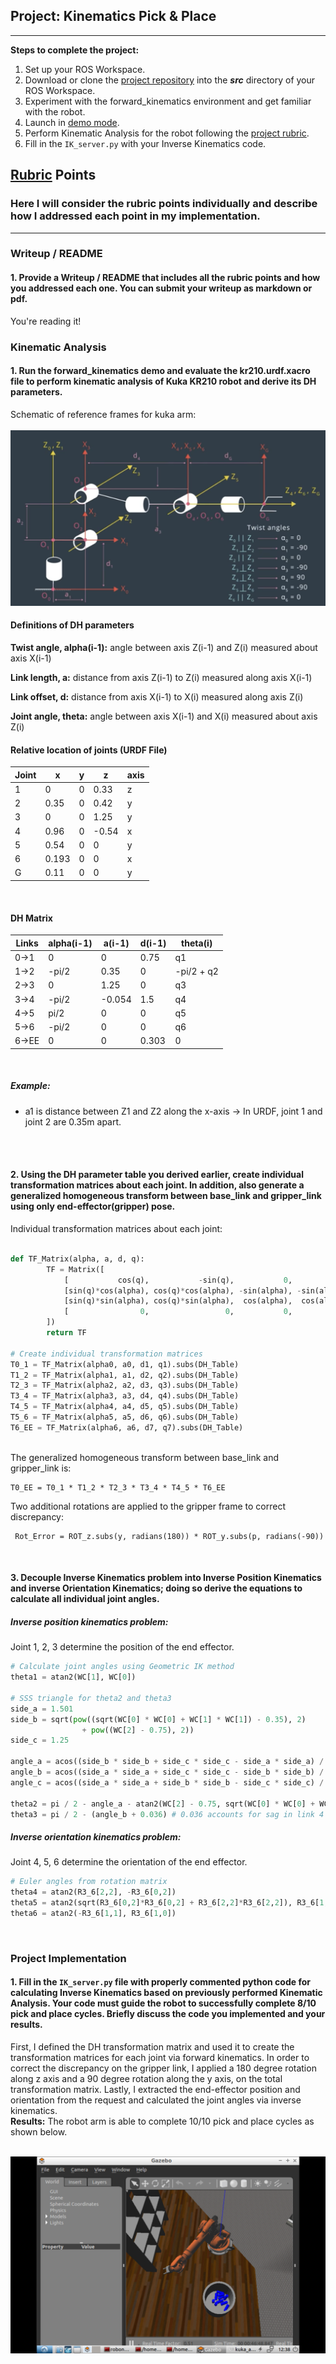## Project: Kinematics Pick & Place

---


**Steps to complete the project:**  


1. Set up your ROS Workspace.
2. Download or clone the [project repository](https://github.com/udacity/RoboND-Kinematics-Project) into the ***src*** directory of your ROS Workspace.  
3. Experiment with the forward_kinematics environment and get familiar with the robot.
4. Launch in [demo mode](https://classroom.udacity.com/nanodegrees/nd209/parts/7b2fd2d7-e181-401e-977a-6158c77bf816/modules/8855de3f-2897-46c3-a805-628b5ecf045b/lessons/91d017b1-4493-4522-ad52-04a74a01094c/concepts/ae64bb91-e8c4-44c9-adbe-798e8f688193).
5. Perform Kinematic Analysis for the robot following the [project rubric](https://review.udacity.com/#!/rubrics/972/view).
6. Fill in the `IK_server.py` with your Inverse Kinematics code. 


[//]: # (Image References)

[image1]: ./misc_images/misc1.png
[image2]: ./misc_images/misc3.png
[image3]: ./misc_images/misc2.png

## [Rubric](https://review.udacity.com/#!/rubrics/972/view) Points
### Here I will consider the rubric points individually and describe how I addressed each point in my implementation.  

---
### Writeup / README

#### 1. Provide a Writeup / README that includes all the rubric points and how you addressed each one.  You can submit your writeup as markdown or pdf.  

You're reading it!

### Kinematic Analysis
#### 1. Run the forward_kinematics demo and evaluate the kr210.urdf.xacro file to perform kinematic analysis of Kuka KR210 robot and derive its DH parameters.

Schematic of reference frames for kuka arm:<br><br>
<img src="https://raw.githubusercontent.com/shbosh/rnd-project2/master/misc_images/schematic.png" />
<br>

#### Definitions of DH parameters

<b>Twist angle, alpha(i-1):</b> angle between axis Z(i-1) and Z(i) measured about axis X(i-1)

<b>Link length, a:</b> distance from axis Z(i-1) to Z(i) measured along axis X(i-1)

<b>Link offset, d:</b> distance from axis X(i-1) to X(i) measured along axis Z(i)

<b>Joint angle, theta:</b> angle between axis X(i-1) and X(i) measured about axis Z(i)
<br>

#### Relative location of joints (URDF File)

Joint | x | y	| z | axis
--- | --- | --- | --- | ---
1 | 0 | 0 | 0.33 | z
2 | 0.35 | 0 | 0.42 | y
3 | 0 | 0| 1.25 | y
4 | 0.96 | 0 | -0.54 | x
5 | 0.54 | 0 | 0 | y
6 | 0.193 | 0	| 0 | x
G | 0.11 | 0 | 0 | y
<br>

#### DH Matrix
Links | alpha(i-1) | a(i-1) | d(i-1) | theta(i)
--- | --- | --- | --- | ---
0->1 | 0 | 0 | 0.75 | q1 
1->2 | -pi/2 | 0.35 | 0 | -pi/2 + q2
2->3 | 0 | 1.25 | 0 | q3
3->4 |  -pi/2 | -0.054 | 1.5 | q4
4->5 | pi/2 | 0 | 0 | q5
5->6 | -pi/2 | 0 | 0 | q6
6->EE | 0 | 0 | 0.303 | 0
<br>

##### Example:
- a1 is distance between Z1 and Z2 along the x-axis -> In URDF, joint 1 and joint 2 are 0.35m apart.
<br>
<br>

#### 2. Using the DH parameter table you derived earlier, create individual transformation matrices about each joint. In addition, also generate a generalized homogeneous transform between base_link and gripper_link using only end-effector(gripper) pose.

Individual transformation matrices about each joint:<br>
```python

def TF_Matrix(alpha, a, d, q):
        TF = Matrix([
            [           cos(q),           -sin(q),           0,             a],
            [sin(q)*cos(alpha), cos(q)*cos(alpha), -sin(alpha), -sin(alpha)*d],
            [sin(q)*sin(alpha), cos(q)*sin(alpha),  cos(alpha),  cos(alpha)*d],
            [                0,                 0,           0,             1]
        ])
        return TF

# Create individual transformation matrices
T0_1 = TF_Matrix(alpha0, a0, d1, q1).subs(DH_Table)
T1_2 = TF_Matrix(alpha1, a1, d2, q2).subs(DH_Table)
T2_3 = TF_Matrix(alpha2, a2, d3, q3).subs(DH_Table)
T3_4 = TF_Matrix(alpha3, a3, d4, q4).subs(DH_Table)
T4_5 = TF_Matrix(alpha4, a4, d5, q5).subs(DH_Table)
T5_6 = TF_Matrix(alpha5, a5, d6, q6).subs(DH_Table)
T6_EE = TF_Matrix(alpha6, a6, d7, q7).subs(DH_Table)
    
```
The generalized homogeneous transform between base_link and gripper_link is:<br>
```
T0_EE = T0_1 * T1_2 * T2_3 * T3_4 * T4_5 * T6_EE
```
Two additional rotations are applied to the gripper frame to correct discrepancy:<br>
```
 Rot_Error = ROT_z.subs(y, radians(180)) * ROT_y.subs(p, radians(-90))
 ```
<br>

#### 3. Decouple Inverse Kinematics problem into Inverse Position Kinematics and inverse Orientation Kinematics; doing so derive the equations to calculate all individual joint angles.

##### Inverse position kinematics problem: 
Joint 1, 2, 3 determine the position of the end effector. <br>

```python
# Calculate joint angles using Geometric IK method
theta1 = atan2(WC[1], WC[0])

# SSS triangle for theta2 and theta3
side_a = 1.501
side_b = sqrt(pow((sqrt(WC[0] * WC[0] + WC[1] * WC[1]) - 0.35), 2)
                + pow((WC[2] - 0.75), 2))
side_c = 1.25

angle_a = acos((side_b * side_b + side_c * side_c - side_a * side_a) / (2 * side_b * side_c))
angle_b = acos((side_a * side_a + side_c * side_c - side_b * side_b) / (2 * side_a * side_c))
angle_c = acos((side_a * side_a + side_b * side_b - side_c * side_c) / (2 * side_a * side_b))

theta2 = pi / 2 - angle_a - atan2(WC[2] - 0.75, sqrt(WC[0] * WC[0] + WC[1] * WC[1]) - 0.35)
theta3 = pi / 2 - (angle_b + 0.036) # 0.036 accounts for sag in link 4 of -0.054m
```

##### Inverse orientation kinematics problem: 
Joint 4, 5, 6 determine the orientation of the end effector. <br> 

```python
# Euler angles from rotation matrix
theta4 = atan2(R3_6[2,2], -R3_6[0,2])
theta5 = atan2(sqrt(R3_6[0,2]*R3_6[0,2] + R3_6[2,2]*R3_6[2,2]), R3_6[1,2])
theta6 = atan2(-R3_6[1,1], R3_6[1,0])
```
<br>

### Project Implementation

#### 1. Fill in the `IK_server.py` file with properly commented python code for calculating Inverse Kinematics based on previously performed Kinematic Analysis. Your code must guide the robot to successfully complete 8/10 pick and place cycles. Briefly discuss the code you implemented and your results. 

First, I defined the DH transformation matrix and used it to create the transformation matrices for each joint via forward kinematics. In order to correct the discrepancy on the gripper link, I applied a 180 degree rotation along z axis and a 90 degree rotation along the y axis, on the total transformation matrix.  Lastly, I extracted the end-effector position and orientation from the request and calculated the joint angles via inverse kinematics.<br>
<b>Results:</b> The robot arm is able to complete 10/10 pick and place cycles as shown below.<br><br>

<img src="https://raw.githubusercontent.com/shbosh/rnd-project2/master/misc_images/results.png" />
